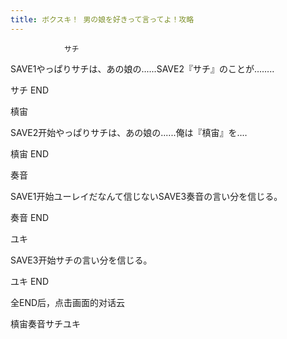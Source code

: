 ```yaml
---
title: ボクスキ！ 男の娘を好きって言ってよ！攻略
---
```


                サチ

SAVE1やっぱりサチは、あの娘の‥‥‥SAVE2『サチ』のことが‥‥‥‥

サチ END

槙宙

SAVE2开始やっぱりサチは、あの娘の‥‥‥俺は『槙宙』を‥‥

槙宙 END

奏音

SAVE1开始ユーレイだなんて信じないSAVE3奏音の言い分を信じる。

奏音 END

ユキ

SAVE3开始サチの言い分を信じる。

ユキ END

全END后，点击画面的对话云

槙宙奏音サチユキ
              
